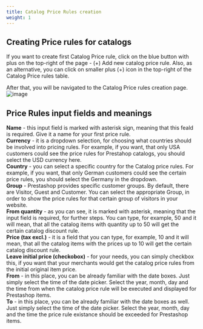 ```yaml
---
title: Catalog Price Rules creation
weight: 1
---
```


## Creating Price rules for catalogs

If you want to create first Catalog Price rule, click on the blue button with plus on the top-right of the page - (+) Add new catalog price rule. Also, as an alternative, you can click on smaller plus (+) icon in the top-right of the Catalog Price rules table.

After that, you will be navigated to the Catalog Price rules creation page.
![image](https://user-images.githubusercontent.com/29095235/136797959-3a97e049-00a4-42f5-97b2-af1c6d152a80.png)

## Price Rules input fields and meanings

 **Name** - this input field is marked with asterisk sign, meaning that this feald is required. Give it a name for your first price rule.<br>
 **Currency** - it is a dropdown selection, for choosing what countries should be involved into pricing rules. For example, if you want, that only USA customers could see the price rules for Prestahop catalogs, you should select the USD currency here.<br>
 **Country** - you can select a specific country for the Catalog price rules. For example, if you want, that only German customers could see the certain price rules, you should select the Germany in the dropdown.<br>
**Group** - Prestashop provides specific customer groups. By default, there are Visitor, Guest and Customer. You can select the appropriate Group, in order to show the price rules for that certain group of visitors in your website.<br>
**From quantity** - as you can see, it is marked with asterisk, meaning that the input field is required, for further steps. You can type, for example, 50 and it will mean, that all the catalog items with quantity up to 50 will get the certain catalog discount rule.<br>
**Price (tax excl.)** - it is a field that you can type, for example, 10 and it will mean, that all the catalog items with the prices up to 10 will get the certain catalog discount rule.<br>
**Leave initial price (checkobox)** - for your needs, you can simply checkbox this, if you want that your merchants would get the catalog price rules from the initial original item price.<br>
**From** - in this place, you can be already familiar with the date boxes. Just simply select the time of the date picker. Select the year, month, day and the time from when the catalog price rule will be executed and displayed for Prestashop items.<br>
**To** - in this place, you can be already familiar with the date boxes as well. Just simply select the time of the date picker. Select the year, month, day and the time the price rule existance should be exceeded for Prestashop items.<br>
